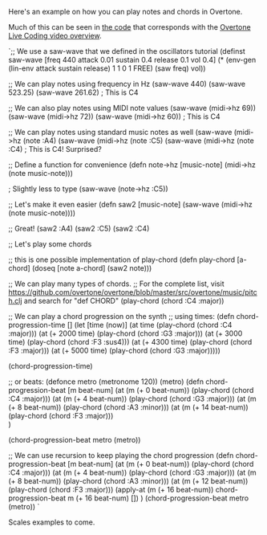 Here's an example on how you can play notes and chords in Overtone.

Much of this can be seen in [the code](https://github.com/overtone/overtone/blob/master/src/overtone/examples/getting_started/video.clj) that corresponds with the [Overtone Live Coding video overview](http://vimeo.com/22798433).

`;; We use a saw-wave that we defined in the oscillators tutorial
(definst saw-wave [freq 440 attack 0.01 sustain 0.4 release 0.1 vol 0.4] 
  (* (env-gen (lin-env attack sustain release) 1 1 0 1 FREE)
     (saw freq)
     vol))

;; We can play notes using frequency in Hz
(saw-wave 440)
(saw-wave 523.25)
(saw-wave 261.62) ; This is C4

;; We can also play notes using MIDI note values
(saw-wave (midi->hz 69))
(saw-wave (midi->hz 72))
(saw-wave (midi->hz 60)) ; This is C4

;; We can play notes using standard music notes as well
(saw-wave (midi->hz (note :A4)
(saw-wave (midi->hz (note :C5)
(saw-wave (midi->hz (note :C4) ; This is C4! Surprised?

;; Define a function for convenience
(defn note->hz [music-note]
	(midi->hz (note music-note)))

; Slightly less to type	
(saw-wave (note->hz :C5))

;; Let's make it even easier
(defn saw2 [music-note]
	(saw-wave (midi->hz (note music-note))))
	
;; Great!
(saw2 :A4)
(saw2 :C5)
(saw2 :C4)

;; Let's play some chords


;; this is one possible implementation of play-chord
(defn play-chord [a-chord]
  (doseq [note a-chord] (saw2 note)))

;; We can play many types of chords.
;; For the complete list, visit https://github.com/overtone/overtone/blob/master/src/overtone/music/pitch.clj and search for "def CHORD"
(play-chord (chord :C4 :major))

;; We can play a chord progression on the synth
;; using times:
(defn chord-progression-time []
  (let [time (now)]
    (at time (play-chord (chord :C4 :major)))
    (at (+ 2000 time) (play-chord (chord :G3 :major)))
    (at (+ 3000 time) (play-chord (chord :F3 :sus4)))
    (at (+ 4300 time) (play-chord (chord :F3 :major)))
    (at (+ 5000 time) (play-chord (chord :G3 :major)))))

(chord-progression-time)

;; or beats:
(defonce metro (metronome 120))
(metro)
(defn chord-progression-beat [m beat-num]
  (at (m (+ 0 beat-num)) (play-chord (chord :C4 :major)))
  (at (m (+ 4 beat-num)) (play-chord (chord :G3 :major)))
  (at (m (+ 8 beat-num)) (play-chord (chord :A3 :minor)))
  (at (m (+ 14 beat-num)) (play-chord (chord :F3 :major)))  
)

(chord-progression-beat metro (metro))

;; We can use recursion to keep playing the chord progression
(defn chord-progression-beat [m beat-num]
  (at (m (+ 0 beat-num)) (play-chord (chord :C4 :major)))
  (at (m (+ 4 beat-num)) (play-chord (chord :G3 :major)))
  (at (m (+ 8 beat-num)) (play-chord (chord :A3 :minor)))
  (at (m (+ 12 beat-num)) (play-chord (chord :F3 :major)))
  (apply-at (m (+ 16 beat-num)) chord-progression-beat m (+ 16 beat-num) [])
)
(chord-progression-beat metro (metro))
`

Scales examples to come.